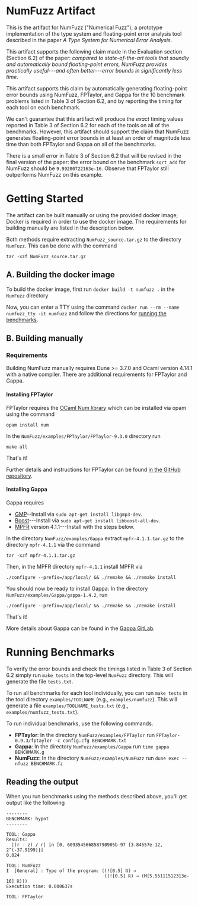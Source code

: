 # NumFuzz Artifact

This is the artifact for NumFuzz ("Numerical Fuzz"), a prototype implementation of the type system and floating-point error analysis tool described in the paper *A Type System for Numerical Error Analysis*.  

This artifact supports the following claim made in the Evaluation section (Section 6.2) of the paper: *compared to state-of-the-art tools that soundly and automatically bound floating-point errors, NumFuzz provides practically useful---and often better---error bounds in significantly less time*.

This artifact supports this claim by automatically generating floating-point error bounds using NumFuzz, FPTaylor, and Gappa for the 10 benchmark problems listed in Table 3 of Section 6.2, and by reporting the timing for each tool on each benchmark.

We can't guarantee that this artifact will produce the *exact* timing values reported in Table 3 of Section 6.2 for each of the tools on all of the benchmarks. However, this artifact should support the claim that NumFuzz generates floating-point error bounds in at least an order of magnitude less time than both FPTaylor and Gappa on all of the benchmarks.

There is a small error in Table 3 of Section 6.2 that will be revised in the final version of the paper: the error bound on the benchmark `sqrt_add` for NumFuzz should be `9.99200722163e-16`. Observe that FPTaylor still outperforms NumFuzz on this example.

# Getting Started

The artifact can be built manually or using the provided docker image; Docker is required in order to use the docker image. The requirements for building manually are listed in the description below.

Both methods require extracting `NumFuzz_source.tar.gz` to the directory `NumFuzz`. This can be done with the command 
```
tar -xzf NumFuzz_source.tar.gz
```

## A. Building the docker image

To build the docker image, first run `docker build -t numfuzz .` in the `NumFuzz` directory

Now, you can enter a TTY using the command `docker run --rm --name numfuzz_tty -it numfuzz` and follow the directions 
for [running the benchmarks](#running-benchmarks).

## B. Building manually

### Requirements
Building NumFuzz manually requires Dune >= 3.7.0 and Ocaml version 4.14.1 with a native compiler. There are additional requirements for FPTaylor and Gappa.

#### Installing FPTaylor

FPTaylor requires the [OCaml Num library](https://github.com/ocaml/num) which can be installed via opam using the command 

```
opam install num
```
In the `NumFuzz/examples/FPTaylor/FPTaylor-9.3.0` directory run 
```
make all
```
That's it! 

Further details and instructions for FPTaylor can be found [in the GitHub repository](https://github.com/soarlab/FPTaylor).

#### Installing Gappa 

Gappa requires

- [GMP](https://gmplib.org/)--Install via  `sudo apt-get install libgmp3-dev`.
- [Boost](https://www.boost.org/)---Install via `sudo apt-get install libboost-all-dev`.
- [MPFR](https://www.mpfr.org/) version 4.1.1---Install with the steps below.

In the directory `NumFuzz/examples/Gappa` extract `mpfr-4.1.1.tar.gz` to the directory `mpfr-4.1.1` via the command

```
tar -xzf mpfr-4.1.1.tar.gz
```
Then, in the MPFR directory `mpfr-4.1.1` install MPFR via
```
./configure --prefix=/app/local/ && ./remake && ./remake install
```

You should now be ready to install Gappa: In the directory `NumFuzz/examples/Gappa/gappa-1.4.2`, run
```
./configure --prefix=/app/local/ && ./remake && ./remake install
```

That's it!

More details about Gappa can be found in the [Gappa GitLab](https://gappa.gitlabpages.inria.fr/).

# Running Benchmarks

To verify the error bounds and check the timings listed in Table 3 of Section 6.2 simply run `make tests` in the top-level `NumFuzz` directory. This will generate the file `tests.txt`. 

To run all benchmarks for each tool individually, you can run `make tests` in the tool directory `examples/TOOLNAME` (e.g., `examples/numfuzz`). This will generate a file `examples/TOOLNAME_tests.txt` (e.g., `examples/numfuzz_tests.txt`).

To run individual benchmarks, use the following commands.
- **FPTaylor**: In the directory `NumFuzz/examples/FPTaylor` run `FPTaylor-0.9.3/fptaylor -c config.cfg BENCHMARK.txt`
- **Gappa**:  In the directory `NumFuzz/examples/Gappa` run `time gappa BENCHMARK.g`
- **NumFuzz**: 	In the directory `NumFuzz/examples/NumFuzz`	run `dune exec -- nfuzz BENCHMARK.fz`

## Reading the output

When you run benchmarks using the methods described above, you'll get output like the following 

```
--------
BENCHMARK: hypot
--------

TOOL: Gappa
Results:
  |(r - z) / r| in [0, 609354566858790905b-97 {3.84557e-12, 2^(-37.9199)}]
0.024
 
TOOL: NumFuzz
I  [General] : Type of the program: ((![0.5] ℝ) ⊸
                                     ((![0.5] ℝ) ⊸ (M[5.55111512313e-16] ℝ)))
Execution time: 0.000637s

TOOL: FPTaylor

```


